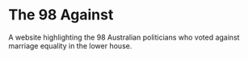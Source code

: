 The 98 Against
==============

A website highlighting the 98 Australian politicians who voted against marriage equality in the lower house.